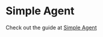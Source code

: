 # Simple Agent

Check out the guide at [Simple Agent](https://message-kit.org/templates/templates/simple)
